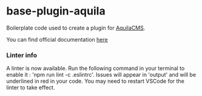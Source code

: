 # base-plugin-aquila

Boilerplate code used to create a plugin for [AquilaCMS](https://www.aquila-cms.com).

You can find official documentation [here](https://doc.aquila-cms.com/#/Creating/Plugin/Plugin_Base?id=top)

### Linter info ###

A linter is now available. Run the following command in your terminal to enable it : 'npm run lint -c .eslintrc'.
Issues will appear in 'output' and will be underlined in red in your code.
You may need to restart VSCode for the linter to take effect.
